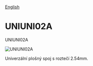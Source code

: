 
[English](./README.md)
<!--- module --->
# UNIUNI02A
<!--- Emodule --->

<!--- subtitle --->UNIUNI02A<!--- Esubtitle --->

![UNIUNI02A](/doc/img/UNIUNI02A_QRcode.png)

<!--- description --->Univerzální plošný spoj s roztečí 2.54mm.<!--- Edescription --->
            